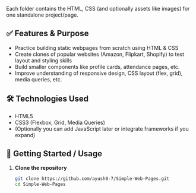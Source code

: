 
Each folder contains the HTML, CSS (and optionally assets like images) for one standalone project/page.

## ✅ Features & Purpose

- Practice building static webpages from scratch using HTML & CSS  
- Create clones of popular websites (Amazon, Flipkart, Shopify) to test layout and styling skills  
- Build smaller components like profile cards, attendance pages, etc.  
- Improve understanding of responsive design, CSS layout (flex, grid), media queries, etc.

## 🛠 Technologies Used

- HTML5  
- CSS3 (Flexbox, Grid, Media Queries)  
- (Optionally you can add JavaScript later or integrate frameworks if you expand)

## 🚀 Getting Started / Usage

1. **Clone the repository**  
   ```bash
   git clone https://github.com/ayush0-7/Simple-Web-Pages.git
   cd Simple-Web-Pages
